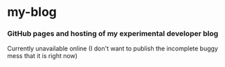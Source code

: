 # my-blog
### GitHub pages and hosting of my experimental developer blog

Currently unavailable online (I don't want to publish the incomplete buggy mess that it is right now)
